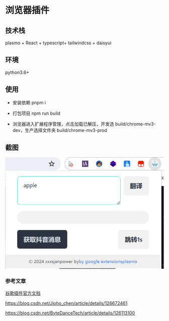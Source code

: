 # 浏览器插件

## 技术栈

plasmo + React + typescript+ tailwindcss + daisyui

## 环境

python3.6+

## 使用

- 安装依赖 pnpm i

- 打包项目 npm run build

- 浏览器进入扩展程序管理，点击加载已解压，开发选 build/chrome-mv3-dev，生产选择文件夹 build/chrome-mv3-prod

## 截图

![](/doc/pic.png)

### 参考文章

[谷歌插件官方文档](https://developer.chrome.com/docs/extensions/reference/)

<https://blog.csdn.net/Jioho_chen/article/details/126672461>

<https://blog.csdn.net/ByteDanceTech/article/details/126113100>
